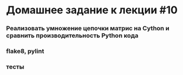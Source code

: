 # Домашнее задание к лекции #10

### Реализовать умножение цепочки матрис на Сython и сравнить производительность Python кода

### flake8, pylint

### тесты